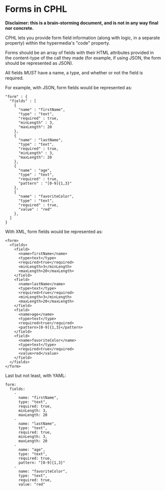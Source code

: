 Forms in CPHL
====

<b>Disclaimer: this is a brain-storming document, and is not in any way final nor concrete.</b>

CPHL lets you provide form field information (along with logic, in a separate property) within the hypermedia's "code" property.

Forms should be an array of fields with their HTML attributes provided in the content-type of the call they made (for example, if using JSON, the form should be represented as JSON).

All fields *MUST* have a name, a type, and whether or not the field is required.

For example, with JSON, form fields would be represented as:

```
"form" : {
  "fields" : [
    {
      "name" : "firstName",
      "type" : "text",
      "required" : true,
      "minLength" : 3,
      "maxLength": 20
    },
    {
      "name" : "lastName",
      "type" : "text",
      "required" : true,
      "minLength" : 3,
      "maxLength": 20
    },
    {
      "name" : "age",
      "type" : "text",
      "required" : true,
      "pattern" : "[0-9]{1,3}"
    },
    {
      "name" : "favoriteColor",
      "type" : "text",
      "required" : true,
      "value" : "red"
    },
  ]
}
```

With XML, form fields would be represented as:

```
<form>
  <fields>
    <field>
      <name>firstName</name>
      <type>text</type>
      <required>true</required>
      <minLength>3</minLength>
      <maxLength>20</maxLength>
    </field>
    <field>
      <name>lastName</name>
      <type>text</type>
      <required>true</required>
      <minLength>3</minLength>
      <maxLength>20</maxLength>
    </field>
    <field>
      <name>age</name>
      <type>text</type>
      <required>true</required>
      <pattern>[0-9]{1,3}</pattern>
    </field>
    <field>
      <name>favoriteColor</name>
      <type>text</type>
      <required>true</required>
      <value>red</value>
    </field>
  </fields>
</form>
```

Last but not least, with YAML:

```
form:
  fields:
    -
      name: "firstName",
      type: "text",
      required: true,
      minLength: 3,
      maxLength: 20
    -
      name: "lastName",
      type: "text",
      required: true,
      minLength: 3,
      maxLength: 20
    -
      name: "age",
      type: "text",
      required: true,
      pattern: "[0-9]{1,3}"
    -
      name: "favoriteColor",
      type: "text",
      required: true,
      value: "red"
  ```
